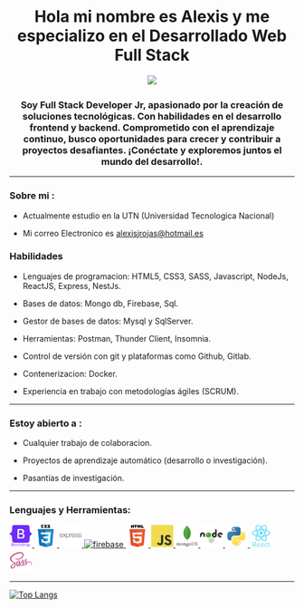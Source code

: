 <div  align="center" id="header">
  <h1 align="center">Hola mi nombre es Alexis y me especializo en el Desarrollado Web Full Stack</h1>
  <img
    src="https://media.giphy.com/media/v1.Y2lkPTc5MGI3NjExbmM0eW9lM2dlazB6YTczNGwwOXJnanY5bnhlcGhma2k5c2dwNGNucSZlcD12MV9pbnRlcm5hbF9naWZfYnlfaWQmY3Q9Zw/2IjxBVb5Hl4KlI6ld4/giphy-downsized-large.gif"
    width="400" 
  />
  
  <h3 align="center" >
    Soy Full Stack Developer Jr, apasionado por la creación de soluciones tecnológicas. Con habilidades en el desarrollo frontend y backend. Comprometido con el aprendizaje continuo, busco oportunidades para crecer y contribuir a proyectos desafiantes. ¡Conéctate y exploremos juntos el mundo del desarrollo!.




  </h3>
</div>

--- 

###  Sobre mi : 
  
  * Actualmente estudio en la UTN (Universidad Tecnologica Nacional)
  
  * Mi correo Electronico es alexisjrojas@hotmail.es
  

### Habilidades

  * Lenguajes de programacion: HTML5, CSS3, SASS, Javascript, NodeJs, ReactJS, Express, NestJs.
  
  * Bases de datos: Mongo db, Firebase, Sql.
  
  * Gestor de bases de datos: Mysql y SqlServer.
  
  * Herramientas: Postman, Thunder Client, Insomnia.
  
  * Control de versión con git y plataformas como Github, Gitlab.
  
  * Contenerizacion: Docker.
  
  * Experiencia en trabajo con metodologías ágiles (SCRUM).
 ---

 ### Estoy abierto a :
 
  * Cualquier trabajo de colaboracion.

  * Proyectos de aprendizaje automático (desarrollo o investigación).

  * Pasantías de investigación.
--- 

<h3 align="left">Lenguajes y Herramientas:</h3>
<p align="left"> <a href="https://getbootstrap.com" target="_blank" rel="noreferrer"> <img src="https://raw.githubusercontent.com/devicons/devicon/master/icons/bootstrap/bootstrap-plain-wordmark.svg" alt="bootstrap" width="40" height="40"/> </a> <a href="https://www.w3schools.com/css/" target="_blank" rel="noreferrer"> <img src="https://raw.githubusercontent.com/devicons/devicon/master/icons/css3/css3-original-wordmark.svg" alt="css3" width="40" height="40"/> </a> <a href="https://expressjs.com" target="_blank" rel="noreferrer"> <img src="https://raw.githubusercontent.com/devicons/devicon/master/icons/express/express-original-wordmark.svg" alt="express" width="40" height="40"/> </a> <a href="https://firebase.google.com/" target="_blank" rel="noreferrer"> <img src="https://www.vectorlogo.zone/logos/firebase/firebase-icon.svg" alt="firebase" width="40" height="40"/> </a> <a href="https://www.w3.org/html/" target="_blank" rel="noreferrer"> <img src="https://raw.githubusercontent.com/devicons/devicon/master/icons/html5/html5-original-wordmark.svg" alt="html5" width="40" height="40"/> </a> <a href="https://developer.mozilla.org/en-US/docs/Web/JavaScript" target="_blank" rel="noreferrer"> <img src="https://raw.githubusercontent.com/devicons/devicon/master/icons/javascript/javascript-original.svg" alt="javascript" width="40" height="40"/> </a> <a href="https://www.mongodb.com/" target="_blank" rel="noreferrer"> <img src="https://raw.githubusercontent.com/devicons/devicon/master/icons/mongodb/mongodb-original-wordmark.svg" alt="mongodb" width="40" height="40"/> </a> <a href="https://nodejs.org" target="_blank" rel="noreferrer"> <img src="https://raw.githubusercontent.com/devicons/devicon/master/icons/nodejs/nodejs-original-wordmark.svg" alt="nodejs" width="40" height="40"/> </a> <a href="https://www.python.org" target="_blank" rel="noreferrer"> <img src="https://raw.githubusercontent.com/devicons/devicon/master/icons/python/python-original.svg" alt="python" width="40" height="40"/> </a> <a href="https://reactjs.org/" target="_blank" rel="noreferrer"> <img src="https://raw.githubusercontent.com/devicons/devicon/master/icons/react/react-original-wordmark.svg" alt="react" width="40" height="40"/> </a> <a href="https://sass-lang.com" target="_blank" rel="noreferrer"> <img src="https://raw.githubusercontent.com/devicons/devicon/master/icons/sass/sass-original.svg" alt="sass" width="40" height="40"/> </a> </p>

---
[![Top Langs](https://github-readme-stats.vercel.app/api/top-langs/?username=Alexis-Julian&layout=compact)](https://github.com/anuraghazra/github-readme-stats)
